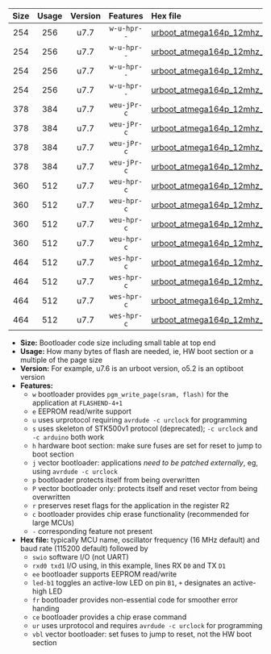 |Size|Usage|Version|Features|Hex file|
|:-:|:-:|:-:|:-:|:--|
|254|256|u7.7|`w-u-hpr--`|[urboot_atmega164p_12mhz_230400bps_swio_rxd0_txd1_led+b0_ur.hex](https://raw.githubusercontent.com/stefanrueger/urboot.hex/main/cores/mightycore/atmega164p/fcpu_12mhz/230400_bps/urboot_atmega164p_12mhz_230400bps_swio_rxd0_txd1_led+b0_ur.hex)|
|254|256|u7.7|`w-u-hpr--`|[urboot_atmega164p_12mhz_230400bps_swio_rxd0_txd1_led+b7_ur.hex](https://raw.githubusercontent.com/stefanrueger/urboot.hex/main/cores/mightycore/atmega164p/fcpu_12mhz/230400_bps/urboot_atmega164p_12mhz_230400bps_swio_rxd0_txd1_led+b7_ur.hex)|
|254|256|u7.7|`w-u-hpr--`|[urboot_atmega164p_12mhz_230400bps_swio_rxd2_txd3_led+b0_ur.hex](https://raw.githubusercontent.com/stefanrueger/urboot.hex/main/cores/mightycore/atmega164p/fcpu_12mhz/230400_bps/urboot_atmega164p_12mhz_230400bps_swio_rxd2_txd3_led+b0_ur.hex)|
|254|256|u7.7|`w-u-hpr--`|[urboot_atmega164p_12mhz_230400bps_swio_rxd2_txd3_led+b7_ur.hex](https://raw.githubusercontent.com/stefanrueger/urboot.hex/main/cores/mightycore/atmega164p/fcpu_12mhz/230400_bps/urboot_atmega164p_12mhz_230400bps_swio_rxd2_txd3_led+b7_ur.hex)|
|378|384|u7.7|`weu-jPr-c`|[urboot_atmega164p_12mhz_230400bps_swio_rxd0_txd1_ee_led+b0_fr_ce_ur_vbl.hex](https://raw.githubusercontent.com/stefanrueger/urboot.hex/main/cores/mightycore/atmega164p/fcpu_12mhz/230400_bps/urboot_atmega164p_12mhz_230400bps_swio_rxd0_txd1_ee_led+b0_fr_ce_ur_vbl.hex)|
|378|384|u7.7|`weu-jPr-c`|[urboot_atmega164p_12mhz_230400bps_swio_rxd0_txd1_ee_led+b7_fr_ce_ur_vbl.hex](https://raw.githubusercontent.com/stefanrueger/urboot.hex/main/cores/mightycore/atmega164p/fcpu_12mhz/230400_bps/urboot_atmega164p_12mhz_230400bps_swio_rxd0_txd1_ee_led+b7_fr_ce_ur_vbl.hex)|
|378|384|u7.7|`weu-jPr-c`|[urboot_atmega164p_12mhz_230400bps_swio_rxd2_txd3_ee_led+b0_fr_ce_ur_vbl.hex](https://raw.githubusercontent.com/stefanrueger/urboot.hex/main/cores/mightycore/atmega164p/fcpu_12mhz/230400_bps/urboot_atmega164p_12mhz_230400bps_swio_rxd2_txd3_ee_led+b0_fr_ce_ur_vbl.hex)|
|378|384|u7.7|`weu-jPr-c`|[urboot_atmega164p_12mhz_230400bps_swio_rxd2_txd3_ee_led+b7_fr_ce_ur_vbl.hex](https://raw.githubusercontent.com/stefanrueger/urboot.hex/main/cores/mightycore/atmega164p/fcpu_12mhz/230400_bps/urboot_atmega164p_12mhz_230400bps_swio_rxd2_txd3_ee_led+b7_fr_ce_ur_vbl.hex)|
|360|512|u7.7|`weu-hpr-c`|[urboot_atmega164p_12mhz_230400bps_swio_rxd0_txd1_ee_led+b0_fr_ce_ur.hex](https://raw.githubusercontent.com/stefanrueger/urboot.hex/main/cores/mightycore/atmega164p/fcpu_12mhz/230400_bps/urboot_atmega164p_12mhz_230400bps_swio_rxd0_txd1_ee_led+b0_fr_ce_ur.hex)|
|360|512|u7.7|`weu-hpr-c`|[urboot_atmega164p_12mhz_230400bps_swio_rxd0_txd1_ee_led+b7_fr_ce_ur.hex](https://raw.githubusercontent.com/stefanrueger/urboot.hex/main/cores/mightycore/atmega164p/fcpu_12mhz/230400_bps/urboot_atmega164p_12mhz_230400bps_swio_rxd0_txd1_ee_led+b7_fr_ce_ur.hex)|
|360|512|u7.7|`weu-hpr-c`|[urboot_atmega164p_12mhz_230400bps_swio_rxd2_txd3_ee_led+b0_fr_ce_ur.hex](https://raw.githubusercontent.com/stefanrueger/urboot.hex/main/cores/mightycore/atmega164p/fcpu_12mhz/230400_bps/urboot_atmega164p_12mhz_230400bps_swio_rxd2_txd3_ee_led+b0_fr_ce_ur.hex)|
|360|512|u7.7|`weu-hpr-c`|[urboot_atmega164p_12mhz_230400bps_swio_rxd2_txd3_ee_led+b7_fr_ce_ur.hex](https://raw.githubusercontent.com/stefanrueger/urboot.hex/main/cores/mightycore/atmega164p/fcpu_12mhz/230400_bps/urboot_atmega164p_12mhz_230400bps_swio_rxd2_txd3_ee_led+b7_fr_ce_ur.hex)|
|464|512|u7.7|`wes-hpr-c`|[urboot_atmega164p_12mhz_230400bps_swio_rxd0_txd1_ee_led+b0_fr_ce.hex](https://raw.githubusercontent.com/stefanrueger/urboot.hex/main/cores/mightycore/atmega164p/fcpu_12mhz/230400_bps/urboot_atmega164p_12mhz_230400bps_swio_rxd0_txd1_ee_led+b0_fr_ce.hex)|
|464|512|u7.7|`wes-hpr-c`|[urboot_atmega164p_12mhz_230400bps_swio_rxd0_txd1_ee_led+b7_fr_ce.hex](https://raw.githubusercontent.com/stefanrueger/urboot.hex/main/cores/mightycore/atmega164p/fcpu_12mhz/230400_bps/urboot_atmega164p_12mhz_230400bps_swio_rxd0_txd1_ee_led+b7_fr_ce.hex)|
|464|512|u7.7|`wes-hpr-c`|[urboot_atmega164p_12mhz_230400bps_swio_rxd2_txd3_ee_led+b0_fr_ce.hex](https://raw.githubusercontent.com/stefanrueger/urboot.hex/main/cores/mightycore/atmega164p/fcpu_12mhz/230400_bps/urboot_atmega164p_12mhz_230400bps_swio_rxd2_txd3_ee_led+b0_fr_ce.hex)|
|464|512|u7.7|`wes-hpr-c`|[urboot_atmega164p_12mhz_230400bps_swio_rxd2_txd3_ee_led+b7_fr_ce.hex](https://raw.githubusercontent.com/stefanrueger/urboot.hex/main/cores/mightycore/atmega164p/fcpu_12mhz/230400_bps/urboot_atmega164p_12mhz_230400bps_swio_rxd2_txd3_ee_led+b7_fr_ce.hex)|

- **Size:** Bootloader code size including small table at top end
- **Usage:** How many bytes of flash are needed, ie, HW boot section or a multiple of the page size
- **Version:** For example, u7.6 is an urboot version, o5.2 is an optiboot version
- **Features:**
  + `w` bootloader provides `pgm_write_page(sram, flash)` for the application at `FLASHEND-4+1`
  + `e` EEPROM read/write support
  + `u` uses urprotocol requiring `avrdude -c urclock` for programming
  + `s` uses skeleton of STK500v1 protocol (deprecated); `-c urclock` and `-c arduino` both work
  + `h` hardware boot section: make sure fuses are set for reset to jump to boot section
  + `j` vector bootloader: applications *need to be patched externally*, eg, using `avrdude -c urclock`
  + `p` bootloader protects itself from being overwritten
  + `P` vector bootloader only: protects itself and reset vector from being overwritten
  + `r` preserves reset flags for the application in the register R2
  + `c` bootloader provides chip erase functionality (recommended for large MCUs)
  + `-` corresponding feature not present
- **Hex file:** typically MCU name, oscillator frequency (16 MHz default) and baud rate (115200 default) followed by
  + `swio` software I/O (not UART)
  + `rxd0 txd1` I/O using, in this example, lines RX `D0` and TX `D1`
  + `ee` bootloader supports EEPROM read/write
  + `led-b1` toggles an active-low LED on pin `B1`, `+` designates an active-high LED
  + `fr` bootloader provides non-essential code for smoother error handing
  + `ce` bootloader provides a chip erase command
  + `ur` uses urprotocol and requires `avrdude -c urclock` for programming
  + `vbl` vector bootloader: set fuses to jump to reset, not the HW boot section
